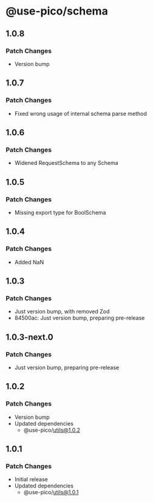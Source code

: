 # @use-pico/schema

## 1.0.8

### Patch Changes

- Version bump

## 1.0.7

### Patch Changes

- Fixed wrong usage of internal schema parse method

## 1.0.6

### Patch Changes

- Widened RequestSchema to any Schema

## 1.0.5

### Patch Changes

- Missing export type for BoolSchema

## 1.0.4

### Patch Changes

- Added NaN

## 1.0.3

### Patch Changes

- Just version bump, with removed Zod
- 84500ac: Just version bump, preparing pre-release

## 1.0.3-next.0

### Patch Changes

- Just version bump, preparing pre-release

## 1.0.2

### Patch Changes

- Version bump
- Updated dependencies
    - @use-pico/utils@1.0.2

## 1.0.1

### Patch Changes

- Initial release
- Updated dependencies
    - @use-pico/utils@1.0.1
